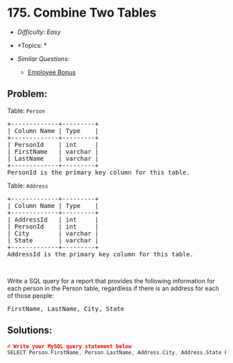 # 175. Combine Two Tables

* *Difficulty: Easy*

* *Topics: *

* *Similar Questions:*

  * [Employee Bonus](employee-bonus.md)

## Problem:

<p>Table: <code>Person</code></p>

<pre>
+-------------+---------+
| Column Name | Type    |
+-------------+---------+
| PersonId    | int     |
| FirstName   | varchar |
| LastName    | varchar |
+-------------+---------+
PersonId is the primary key column for this table.
</pre>

<p>Table: <code>Address</code></p>

<pre>
+-------------+---------+
| Column Name | Type    |
+-------------+---------+
| AddressId   | int     |
| PersonId    | int     |
| City        | varchar |
| State       | varchar |
+-------------+---------+
AddressId is the primary key column for this table.
</pre>

<p>&nbsp;</p>

<p>Write a SQL query for a report that provides the following information for each person in the Person table, regardless if there is an address for each of those people:</p>

<pre>
FirstName, LastName, City, State
</pre>

## Solutions:

```c++
# Write your MySQL query statement below
SELECT Person.FirstName, Person.LastName, Address.City, Address.State FROM Person LEFT JOIN Address on Person.PersonId = Address.PersonId 
```
